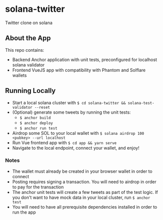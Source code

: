 # solana-twitter
Twitter clone on solana

## About the App
This repo contains:
- Backend Anchor application with unit tests, preconfigured for localhost solana validator
- Frontend VueJS app with compatibility with Phantom and Solflare wallets

## Running Locally
- Start a local solana cluster with `$ cd solana-twitter && solana-test-validator --reset`
- (Optional) generate some tweets by running the unit tests:
    - `$ anchor build`
    - `$ anchor deploy`
    - `$ anchor run test`
- Airdrop some SOL to your local wallet with `$ solana airdrop 100 <pubkey> --url localhost`
- Run Vue frontend app with `$ cd app && yarn serve`
- Navigate to the local endpoint, connect your wallet, and enjoy!

### Notes
- The wallet must already be created in your browser wallet in order to connect
- Posting requires signing a transaction. You will need to airdrop in order to pay for the transaction
- The anchor unit tests will create a few tweets as part of the test logic. If you don't want to have mock data in your local cluster, run `$ anchor test`
- You will need to have all prerequisite dependencies installed in order to run the app

